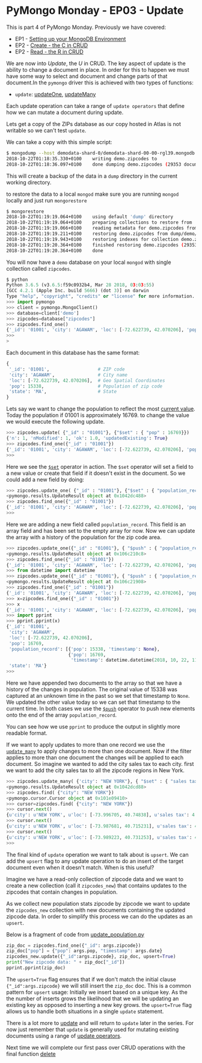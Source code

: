 # PyMongo Monday - EP03 - Update

This is part 4 of PyMongo Monday. Previously we have
covered:

 * EP1 - [Setting up your MongoDB Environment](https://www.mongodb.com/blog/post/pymongo-monday-setting-up-your-pymongo-environment)
 * EP2 - [Create - the C in CRUD](https://www.mongodb.com/blog/post/pymongo-monday-pymongo-create)
 * EP2 - [Read - the R in CRUD](https://www.mongodb.com/blog/post/pymongo-monday-episode-3-read)

 
We are now into *Update*, the *U* in CRUD. The key aspect of update is the 
ability to change a document in place. In order for this to happen we must
have some way to select and document and change parts of that document.In
the `pymongo` driver this is achieved with two types of functions:
 
 * `update`: [updateOne](http://api.mongodb.com/python/current/api/pymongo/operations.html#pymongo.operations.UpdateOne), 
 [updateMany](http://api.mongodb.com/python/current/api/pymongo/operations.html#pymongo.operations.UpdateMany)
 
Each update operation can take a range of `update operators` that
define how we can mutate a document during update. 

 
Lets get a copy of the ZIPs database as our copy hosted in Atlas is not
writable so we can't test `update`.
 
We can take a copy with this simple script:
 
 ```bash
 $ mongodump --host demodata-shard-0/demodata-shard-00-00-rgl39.mongodb.net:27017,demodata-shard-00-01-rgl39.mongodb.net:27017,demodata-shard-00-02-rgl39.mongodb.net:27017 --ssl --username readonly --password readonly --authenticationDatabase admin --db demo
2018-10-22T01:18:35.330+0100	writing demo.zipcodes to
2018-10-22T01:18:36.097+0100	done dumping demo.zipcodes (29353 documents)
```

This will create a backup of the data in a `dump` directory in the current
working directory.

to restore the data to a local `mongod` make sure you are running `mongod` 
locally and just run `mongorestore` 

```bash
$ mongorestore
2018-10-22T01:19:19.064+0100	using default 'dump' directory
2018-10-22T01:19:19.064+0100	preparing collections to restore from
2018-10-22T01:19:19.066+0100	reading metadata for demo.zipcodes from dump/demo/zipcodes.metadata.json
2018-10-22T01:19:19.211+0100	restoring demo.zipcodes from dump/demo/zipcodes.bson
2018-10-22T01:19:19.943+0100	restoring indexes for collection demo.zipcodes from metadata
2018-10-22T01:19:20.364+0100	finished restoring demo.zipcodes (29353 documents)
2018-10-22T01:19:20.364+0100	done
```

You will now have a `demo` database on your local `mongod` with single
collection called `zipcodes`.

```python
$ python
Python 3.6.5 (v3.6.5:f59c0932b4, Mar 28 2018, 03:03:55)
[GCC 4.2.1 (Apple Inc. build 5666) (dot 3)] on darwin
Type "help", "copyright", "credits" or "license" for more information.
>>> import pymongo
>>> client = pymongo.MongoClient()
>>> database=client['demo']
>>> zipcodes=database["zipcodes"]
>>> zipcodes.find_one()
{'_id': '01001', 'city': 'AGAWAM', 'loc': [-72.622739, 42.070206], 'pop': 15338, 'state': 'MA'}
>>>
>
```

Each document in this database has the same format:

```python
{
 '_id': '01001',                  # ZIP code
 'city': 'AGAWAM',                # City name
 'loc': [-72.622739, 42.070206],  # Geo Spatial Coordinates
 'pop': 15338,                    # Population of zip code        
 'state': 'MA',                   # State
}
```

Lets say we want to change the population to reflect the most [current value](https://www.unitedstateszipcodes.org/01001/#stats).
Today the population if 01001 is approximately 16769. to change the value we
would execute the following update.

```python
>>> zipcodes.update( {"_id" : "01001"}, {"$set" : { "pop" : 16769}})
{'n': 1, 'nModified': 1, 'ok': 1.0, 'updatedExisting': True}
>>> zipcodes.find_one({"_id" : "01001"})
{'_id': '01001', 'city': 'AGAWAM', 'loc': [-72.622739, 42.070206], 'pop': 16769, 'state': 'MA'}
>>>
```

Here we see the [`$set`](https://docs.mongodb.com/manual/reference/operator/update/set/#up._S_set)
operator in action. The `$set` operator will set a field to a new value or
create that field if it  doesn't exist in the document. So we could add 
a new field by doing:

```python
>>> zipcodes.update_one( {"_id" : "01001"}, {"$set" : { "population_record" : []}})
<pymongo.results.UpdateResult object at 0x1042dc488>
>>> zipcodes.find_one({"_id" : "01001"})
{'_id': '01001', 'city': 'AGAWAM', 'loc': [-72.622739, 42.070206], 'pop': 16769, 'state': 'MA', 'population_record': []}
>>>
```

Here we are adding a new field called `population_record`. This field is 
an array field and has been set to the empty array for now. Now we can 
update the array with a history of the population for the zip code area.

```python
>>> zipcodes.update_one({"_id" : "01001"}, { "$push" : { "population_record" : { "pop" : 15338, "timestamp": None }}})
<pymongo.results.UpdateResult object at 0x106c210c8>
>>> zipcodes.find_one({"_id" : "01001"})
{'_id': '01001', 'city': 'AGAWAM', 'loc': [-72.622739, 42.070206], 'pop': 16769, 'state': 'MA', 'population_record': [{'pop': 15338, 'timestamp': None}]}
>>> from datetime import datetime
>>> zipcodes.update_one({"_id" : "01001"}, { "$push" : { "population_record" : { "pop" : 16769, "timestamp": datetime.utcnow() }}})
<pymongo.results.UpdateResult object at 0x106c21908>
>>> zipcodes.find_one({"_id" : "01001"})                                                                 
{'_id': '01001', 'city': 'AGAWAM', 'loc': [-72.622739, 42.070206], 'pop': 16769, 'state': 'MA', 'population_record': [{'pop': 15338, 'timestamp': None}, {'pop': 16769, 'timestamp': datetime.datetime(2018, 10, 22, 11, 37, 5, 60000)}]}
>>> x=zipcodes.find_one({"_id" : "01001"})
>>> x
{'_id': '01001', 'city': 'AGAWAM', 'loc': [-72.622739, 42.070206], 'pop': 16769, 'state': 'MA', 'population_record': [{'pop': 15338, 'timestamp': None}, {'pop': 16769, 'timestamp': datetime.datetime(2018, 10, 22, 11, 37, 5, 60000)}]}
>>> import pprint
>>> pprint.pprint(x)
{'_id': '01001',
 'city': 'AGAWAM',
 'loc': [-72.622739, 42.070206],
 'pop': 16769,
 'population_record': [{'pop': 15338, 'timestamp': None},
                       {'pop': 16769,
                        'timestamp': datetime.datetime(2018, 10, 22, 11, 37, 5, 60000)}],
 'state': 'MA'}
>>>
```

Here we have appended two documents to the array so that we have a history
of the changes in population. The original value of 15338 was captured at 
an unknown time in the past so we set that timestamp to `None`. We updated the
other value today so we can set that timestamp to the current time. In both
cases we use the [`$push`](https://docs.mongodb.com/manual/reference/operator/update/push/#up._S_push)
operator to push new elements onto the end of the array `population_record`.

You can see how we use `pprint` to produce the output in slightly more
readable format. 

If we want to apply updates to more than one record we use the 
[`update_many`](http://api.mongodb.com/python/current/api/pymongo/collection.html#pymongo.collection.Collection.update_many) 
to apply changes to more than one document. Now if the filter applies to more
than one document the changes will be applied to each document. So imagine
we wanted to add the city sales tax to each city. first we want to add the 
city sales tax to all the zipcode regions in New York.

```python
>>> zipcodes.update_many( {'city': "NEW YORK"}, { "$set" : { "sales tax" : 4.5 }})
<pymongo.results.UpdateResult object at 0x1042dcd88>
>>> zipcodes.find( {"city": "NEW YORK"})
<pymongo.cursor.Cursor object at 0x101e09410>
>>> cursor=zipcodes.find( {"city": "NEW YORK"})
>>> cursor.next()
{u'city': u'NEW YORK', u'loc': [-73.996705, 40.74838], u'sales tax': 4.5, u'state': u'NY', u'pop': 18913, u'_id': u'10001'}
>>> cursor.next()
{u'city': u'NEW YORK', u'loc': [-73.987681, 40.715231], u'sales tax': 4.5, u'state': u'NY', u'pop': 84143, u'_id': u'10002'}
>>> cursor.next()
{u'city': u'NEW YORK', u'loc': [-73.989223, 40.731253], u'sales tax': 4.5, u'state': u'NY', u'pop': 51224, u'_id': u'10003'}
>>>
```

The final kind of `update` operation we want to talk about is `upsert`. We can 
add the `upsert` flag to any update operation to do an insert of the target
document even when it doesn't match. When is this useful?

Imagine we have a read-only collection of zipcode data and we want to create a 
new collection (call it `zipcodes_new`) that contains updates to the zipcodes
that contain changes in population.

As we collect new population stats zipcode by zipcode we want to update 
the `zipcodes_new` collection with new documents containing the updated zipcode 
data. In order to simplify this process we can do the updates as an `upsert`.

Below is a fragment of code from [update_population.py](https://github.com/jdrumgoole/PyMongo-Monday/blob/master/ep004/update_population.py)
```python
zip_doc = zipcodes.find_one({"_id": args.zipcode})
zip_doc["pop"] = {"pop": args.pop, "timestamp": args.date}
zipcodes_new.update({"_id":args.zipcode}, zip_doc, upsert=True)
print("New zipcode data: " + zip_doc["_id"])
pprint.pprint(zip_doc)
```
The `upsert=True` flag ensures that if we don't match the initial clause 
`{"_id":args.zipcode}` we will still insert the `zip_doc` doc. This is a common
pattern for `upsert` usage: Initially we insert based on a unique key. As the
the number of inserts grows the likelihood that we will be updating an
existing key as opposed to inserting a new key grows. the `upsert=True` flag 
allows us to handle both situations in a single `update` statement.

There is a lot more to [update](https://docs.mongodb.com/manual/reference/method/db.collection.update/)
and will return to `update` later in the series. For now just remember that
`update` is generally used for mutating existing documents using a range 
of [update operators](https://docs.mongodb.com/manual/reference/operator/update/#id1).

Next time we will complete our first pass over CRUD operations with the 
final function [delete](https://docs.mongodb.com/manual/tutorial/remove-documents/)


 







